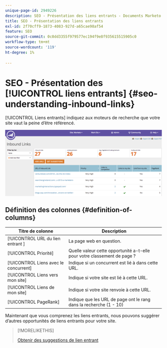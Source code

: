 ```yaml
---
unique-page-id: 2949226
description: SEO - Présentation des liens entrants - Documents Marketo - Documentation du produit
title: SEO - Présentation des liens entrants
exl-id: 2f70cff9-1873-4083-927d-a65cae98af54
feature: SEO
source-git-commit: 0c0dd3355f979577ec194f9e8f935615515905c0
workflow-type: tm+mt
source-wordcount: '119'
ht-degree: 1%

---
```


# SEO - Présentation des [!UICONTROL liens entrants] {#seo-understanding-inbound-links}

[!UICONTROL Liens entrants] indiquez aux moteurs de recherche que votre site vaut la peine d’être référencé.

![](assets/image2014-9-18-13-3a18-3a10.png)

## Définition des colonnes {#definition-of-columns}

| Titre de colonne | Description |
|---|---|
| [!UICONTROL  URL du lien entrant ] | La page web en question. |
| [!UICONTROL Priorité] | Quelle valeur cette opportunité a-t-elle pour votre classement de page ? |
| [!UICONTROL Liens avec le concurrent] | Indique si un concurrent est lié à dans cette URL. |
| [!UICONTROL Liens vers mon site] | Indique si votre site est lié à cette URL. |
| [!UICONTROL Liens de mon site] | Indique si votre site renvoie à cette URL. |
| [!UICONTROL PageRank] | Indique que les URL de page ont le rang dans la recherche (1 - 10) |

Maintenant que vous comprenez les liens entrants, nous pouvons suggérer d’autres opportunités de liens entrants pour votre site.

>[!MORELIKETHIS]
>
>[Obtenir des suggestions de lien entrant](/help/marketo/product-docs/additional-apps/seo/inbound-links/seo-get-inbound-link-suggestions.md)
